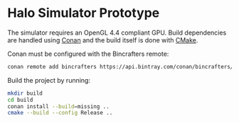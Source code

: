 # Halo Simulator Prototype

The simulator requires an OpenGL 4.4 compliant GPU.
Build dependencies are handled using [Conan](https://conan.io/) and the build itself is done with
[CMake](https://cmake.org/).

Conan must be configured with the Bincrafters remote:
```bash
conan remote add bincrafters https://api.bintray.com/conan/bincrafters/public-conan
```


Build the project by running:

```bash
mkdir build
cd build
conan install --build=missing ..
cmake --build --config Release ..
```


